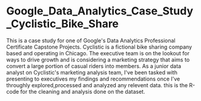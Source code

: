 # Google_Data_Analytics_Case_Study_Cyclistic_Bike_Share
This is a case study for one of Google's Data Analytics Professional Certificate Capstone Projects.
Cyclistic is a fictional bike sharing company based and operating in Chicago.
The executive team is on the lookout for ways to drive growth and is considering a marketing strategy that aims to convert a large portion of casual riders into members.
As a junior data analyst on Cyclistic's marketing analysis team, I've been tasked with presenting to executives my findings and recommendations once I've throughly explored,processed and analyzed any relevent data.
this is the R-code for the cleaning and analysis done on the dataset.
